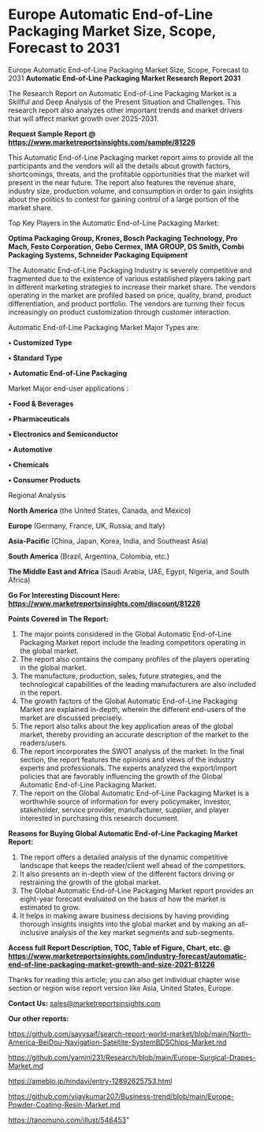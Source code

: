 # Europe Automatic End-of-Line Packaging Market Size, Scope, Forecast to 2031
 Europe Automatic End-of-Line Packaging Market Size, Scope, Forecast to 2031
<strong>Automatic End-of-Line Packaging Market Research Report 2031</strong>

The Research Report on Automatic End-of-Line Packaging Market is a Skillful and Deep Analysis of the Present Situation and Challenges. This research report also analyzes other important trends and market drivers that will affect market growth over 2025-2031.

<strong>Request Sample Report @ <a href=https://www.marketreportsinsights.com/sample/81226>https://www.marketreportsinsights.com/sample/81226</a></strong>

This Automatic End-of-Line Packaging market report aims to provide all the participants and the vendors will all the details about growth factors, shortcomings, threats, and the profitable opportunities that the market will present in the near future. The report also features the revenue share, industry size, production volume, and consumption in order to gain insights about the politics to contest for gaining control of a large portion of the market share.

Top Key Players in the Automatic End-of-Line Packaging Market:

<strong>Optima Packaging Group, Krones, Bosch Packaging Technology, Pro Mach, Festo Corporation, Gebo Cermex, IMA GROUP, DS Smith, Combi Packaging Systems, Schneider Packaging Equipment</strong>

The Automatic End-of-Line Packaging Industry is severely competitive and fragmented due to the existence of various established players taking part in different marketing strategies to increase their market share. The vendors operating in the market are profiled based on price, quality, brand, product differentiation, and product portfolio. The vendors are turning their focus increasingly on product customization through customer interaction.

Automatic End-of-Line Packaging Market Major Types are:

<strong>• Customized Type

• Standard Type

• Automatic End-of-Line Packaging</strong>

Market Major end-user applications :

<strong>• Food & Beverages

• Pharmaceuticals

• Electronics and Semiconductor

• Automotive

• Chemicals

• Consumer Products</strong>

Regional Analysis

</u><strong><b>North America</b></strong> (the United States, Canada, and Mexico)

<strong><b>Europe </b></strong>(Germany, France, UK, Russia, and Italy)

<strong><b>Asia-Pacific</b></strong> (China, Japan, Korea, India, and Southeast Asia)

<strong><b>South America</b></strong> (Brazil, Argentina, Colombia, etc.)

<strong><b>The Middle East and Africa</b></strong> (Saudi Arabia, UAE, Egypt, Nigeria, and South Africa)

<strong>Go For Interesting Discount Here: <a href=https://www.marketreportsinsights.com/discount/81226>https://www.marketreportsinsights.com/discount/81226</a></strong>

<strong>Points Covered in The Report:</strong>
<ol>
  <li>The major points considered in the Global Automatic End-of-Line Packaging Market report include the leading competitors operating in the global market.</li>
  <li>The report also contains the company profiles of the players operating in the global market.</li>
  <li>The manufacture, production, sales, future strategies, and the technological capabilities of the leading manufacturers are also included in the report.</li>
  <li>The growth factors of the Global Automatic End-of-Line Packaging Market are explained in-depth, wherein the different end-users of the market are discussed precisely.</li>
  <li>The report also talks about the key application areas of the global market, thereby providing an accurate description of the market to the readers/users.</li>
  <li>The report incorporates the SWOT analysis of the market. In the final section, the report features the opinions and views of the industry experts and professionals. The experts analyzed the export/import policies that are favorably influencing the growth of the Global Automatic End-of-Line Packaging Market.</li>
  <li>The report on the Global Automatic End-of-Line Packaging Market is a worthwhile source of information for every policymaker, investor, stakeholder, service provider, manufacturer, supplier, and player interested in purchasing this research document.</li>
</ol>
<strong>Reasons for Buying Global Automatic End-of-Line Packaging Market Report:</strong>

<ol>
  <li>The report offers a detailed analysis of the dynamic competitive landscape that keeps the reader/client well ahead of the competitors.</li>
  <li>It also presents an in-depth view of the different factors driving or restraining the growth of the global market.</li>
  <li>The Global Automatic End-of-Line Packaging Market report provides an eight-year forecast evaluated on the basis of how the market is estimated to grow.</li>
  <li>It helps in making aware business decisions by having providing thorough insights insights into the global market and by making an all-inclusive analysis of the key market segments and sub-segments.</li>
</ol>
<strong>Access full Report Description, TOC, Table of Figure, Chart, etc. @ <a href=https://www.marketreportsinsights.com/industry-forecast/automatic-end-of-line-packaging-market-growth-and-size-2021-81226>https://www.marketreportsinsights.com/industry-forecast/automatic-end-of-line-packaging-market-growth-and-size-2021-81226</a></strong>


Thanks for reading this article; you can also get individual chapter wise section or region wise report version like Asia, United States, Europe.

<strong>Contact Us:</strong>
sales@marketreportsinsights.com

<strong>Our other reports:</strong>

<a href=https://github.com/sayysaif/search-report-world-market/blob/main/North-America-BeiDou-Navigation-Satellite-SystemBDSChips-Market.md>https://github.com/sayysaif/search-report-world-market/blob/main/North-America-BeiDou-Navigation-Satellite-SystemBDSChips-Market.md</a>

<a href=https://github.com/yamini231/Research/blob/main/Europe-Surgical-Drapes-Market.md>https://github.com/yamini231/Research/blob/main/Europe-Surgical-Drapes-Market.md</a>

<a href=https://ameblo.jp/hindavi/entry-12892625753.html>https://ameblo.jp/hindavi/entry-12892625753.html</a>

<a href=https://github.com/vijaykumar207/Business-trend/blob/main/Europe-Powder-Coating-Resin-Market.md>https://github.com/vijaykumar207/Business-trend/blob/main/Europe-Powder-Coating-Resin-Market.md</a>

<a href=https://tanomuno.com/illust/546453>https://tanomuno.com/illust/546453</a>"
